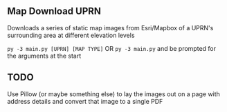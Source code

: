 ## Map Download UPRN

Downloads a series of static map images from Esri/Mapbox of a UPRN's surrounding area at different elevation levels

`py -3 main.py [UPRN] [MAP TYPE]` OR `py -3 main.py` and be prompted for the arguments at the start

## TODO

Use Pillow (or maybe something else) to lay the images out on a page with address details and convert that image to a single PDF